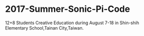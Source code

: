 # 2017-Summer-Sonic-Pi-Code
12+8 Students
Creative Education during August 7-18 in Shin-shih Elementary School,Tainan City,Taiwan.
